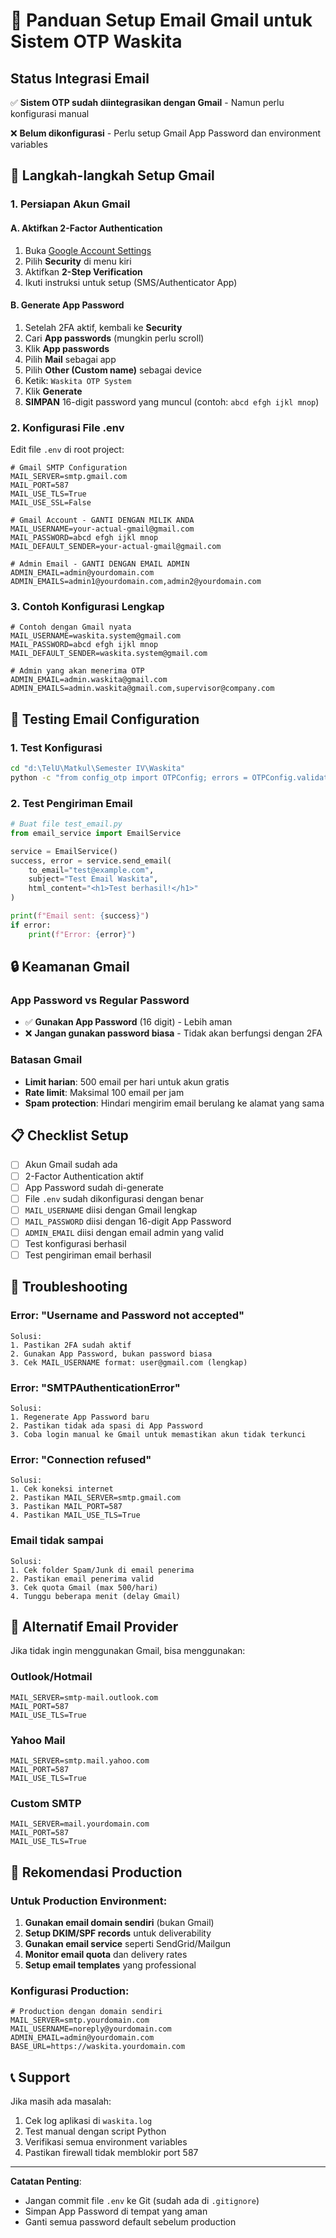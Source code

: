 # 📧 Panduan Setup Email Gmail untuk Sistem OTP Waskita

## Status Integrasi Email

✅ **Sistem OTP sudah diintegrasikan dengan Gmail** - Namun perlu konfigurasi manual

❌ **Belum dikonfigurasi** - Perlu setup Gmail App Password dan environment variables

## 🔧 Langkah-langkah Setup Gmail

### 1. **Persiapan Akun Gmail**

#### A. Aktifkan 2-Factor Authentication
1. Buka [Google Account Settings](https://myaccount.google.com/)
2. Pilih **Security** di menu kiri
3. Aktifkan **2-Step Verification**
4. Ikuti instruksi untuk setup (SMS/Authenticator App)

#### B. Generate App Password
1. Setelah 2FA aktif, kembali ke **Security**
2. Cari **App passwords** (mungkin perlu scroll)
3. Klik **App passwords**
4. Pilih **Mail** sebagai app
5. Pilih **Other (Custom name)** sebagai device
6. Ketik: `Waskita OTP System`
7. Klik **Generate**
8. **SIMPAN** 16-digit password yang muncul (contoh: `abcd efgh ijkl mnop`)

### 2. **Konfigurasi File .env**

Edit file `.env` di root project:

```env
# Gmail SMTP Configuration
MAIL_SERVER=smtp.gmail.com
MAIL_PORT=587
MAIL_USE_TLS=True
MAIL_USE_SSL=False

# Gmail Account - GANTI DENGAN MILIK ANDA
MAIL_USERNAME=your-actual-gmail@gmail.com
MAIL_PASSWORD=abcd efgh ijkl mnop
MAIL_DEFAULT_SENDER=your-actual-gmail@gmail.com

# Admin Email - GANTI DENGAN EMAIL ADMIN
ADMIN_EMAIL=admin@yourdomain.com
ADMIN_EMAILS=admin1@yourdomain.com,admin2@yourdomain.com
```

### 3. **Contoh Konfigurasi Lengkap**

```env
# Contoh dengan Gmail nyata
MAIL_USERNAME=waskita.system@gmail.com
MAIL_PASSWORD=abcd efgh ijkl mnop
MAIL_DEFAULT_SENDER=waskita.system@gmail.com

# Admin yang akan menerima OTP
ADMIN_EMAIL=admin.waskita@gmail.com
ADMIN_EMAILS=admin.waskita@gmail.com,supervisor@company.com
```

## 🧪 Testing Email Configuration

### 1. **Test Konfigurasi**
```bash
cd "d:\TelU\Matkul\Semester IV\Waskita"
python -c "from config_otp import OTPConfig; errors = OTPConfig.validate_config(); print('Config:', 'OK' if not errors else errors)"
```

### 2. **Test Pengiriman Email**
```python
# Buat file test_email.py
from email_service import EmailService

service = EmailService()
success, error = service.send_email(
    to_email="test@example.com",
    subject="Test Email Waskita",
    html_content="<h1>Test berhasil!</h1>"
)

print(f"Email sent: {success}")
if error:
    print(f"Error: {error}")
```

## 🔒 Keamanan Gmail

### **App Password vs Regular Password**
- ✅ **Gunakan App Password** (16 digit) - Lebih aman
- ❌ **Jangan gunakan password biasa** - Tidak akan berfungsi dengan 2FA

### **Batasan Gmail**
- **Limit harian**: 500 email per hari untuk akun gratis
- **Rate limit**: Maksimal 100 email per jam
- **Spam protection**: Hindari mengirim email berulang ke alamat yang sama

## 📋 Checklist Setup

- [ ] Akun Gmail sudah ada
- [ ] 2-Factor Authentication aktif
- [ ] App Password sudah di-generate
- [ ] File `.env` sudah dikonfigurasi dengan benar
- [ ] `MAIL_USERNAME` diisi dengan Gmail lengkap
- [ ] `MAIL_PASSWORD` diisi dengan 16-digit App Password
- [ ] `ADMIN_EMAIL` diisi dengan email admin yang valid
- [ ] Test konfigurasi berhasil
- [ ] Test pengiriman email berhasil

## 🚨 Troubleshooting

### **Error: "Username and Password not accepted"**
```
Solusi:
1. Pastikan 2FA sudah aktif
2. Gunakan App Password, bukan password biasa
3. Cek MAIL_USERNAME format: user@gmail.com (lengkap)
```

### **Error: "SMTPAuthenticationError"**
```
Solusi:
1. Regenerate App Password baru
2. Pastikan tidak ada spasi di App Password
3. Coba login manual ke Gmail untuk memastikan akun tidak terkunci
```

### **Error: "Connection refused"**
```
Solusi:
1. Cek koneksi internet
2. Pastikan MAIL_SERVER=smtp.gmail.com
3. Pastikan MAIL_PORT=587
4. Pastikan MAIL_USE_TLS=True
```

### **Email tidak sampai**
```
Solusi:
1. Cek folder Spam/Junk di email penerima
2. Pastikan email penerima valid
3. Cek quota Gmail (max 500/hari)
4. Tunggu beberapa menit (delay Gmail)
```

## 📧 Alternatif Email Provider

Jika tidak ingin menggunakan Gmail, bisa menggunakan:

### **Outlook/Hotmail**
```env
MAIL_SERVER=smtp-mail.outlook.com
MAIL_PORT=587
MAIL_USE_TLS=True
```

### **Yahoo Mail**
```env
MAIL_SERVER=smtp.mail.yahoo.com
MAIL_PORT=587
MAIL_USE_TLS=True
```

### **Custom SMTP**
```env
MAIL_SERVER=mail.yourdomain.com
MAIL_PORT=587
MAIL_USE_TLS=True
```

## 🎯 Rekomendasi Production

### **Untuk Production Environment:**
1. **Gunakan email domain sendiri** (bukan Gmail)
2. **Setup DKIM/SPF records** untuk deliverability
3. **Gunakan email service** seperti SendGrid/Mailgun
4. **Monitor email quota** dan delivery rates
5. **Setup email templates** yang professional

### **Konfigurasi Production:**
```env
# Production dengan domain sendiri
MAIL_SERVER=smtp.yourdomain.com
MAIL_USERNAME=noreply@yourdomain.com
ADMIN_EMAIL=admin@yourdomain.com
BASE_URL=https://waskita.yourdomain.com
```

## 📞 Support

Jika masih ada masalah:
1. Cek log aplikasi di `waskita.log`
2. Test manual dengan script Python
3. Verifikasi semua environment variables
4. Pastikan firewall tidak memblokir port 587

---

**Catatan Penting**: 
- Jangan commit file `.env` ke Git (sudah ada di `.gitignore`)
- Simpan App Password di tempat yang aman
- Ganti semua password default sebelum production